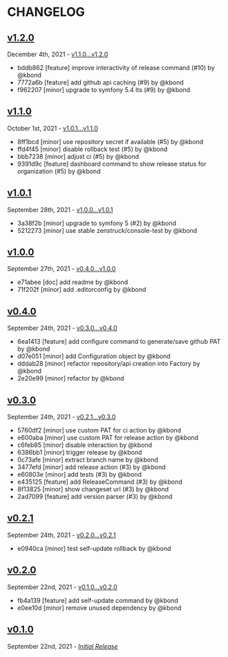 # CHANGELOG

## [v1.2.0](https://github.com/zenstruck/changelog/releases/tag/v1.2.0)

December 4th, 2021 - [v1.1.0...v1.2.0](https://github.com/zenstruck/changelog/compare/v1.1.0...v1.2.0)

* bddb862 [feature] improve interactivity of release command (#10) by @kbond
* 7772a6b [feature] add github api caching (#9) by @kbond
* f962207 [minor] upgrade to symfony 5.4 lts (#9) by @kbond

## [v1.1.0](https://github.com/zenstruck/changelog/releases/tag/v1.1.0)

October 1st, 2021 - [v1.0.1...v1.1.0](https://github.com/zenstruck/changelog/compare/v1.0.1...v1.1.0)

* 8ff1bcd [minor] use repository secret if available (#5) by @kbond
* ffd4f45 [minor] disable rollback test (#5) by @kbond
* bbb7238 [minor] adjust ci (#5) by @kbond
* 9391d9c [feature] dashboard command to show release status for organization (#5) by @kbond

## [v1.0.1](https://github.com/zenstruck/changelog/releases/tag/v1.0.1)

September 28th, 2021 - [v1.0.0...v1.0.1](https://github.com/zenstruck/changelog/compare/v1.0.0...v1.0.1)

* 3a38f2b [minor] upgrade to symfony 5 (#2) by @kbond
* 5212273 [minor] use stable zenstruck/console-test by @kbond

## [v1.0.0](https://github.com/zenstruck/changelog/releases/tag/v1.0.0)

September 27th, 2021 - [v0.4.0...v1.0.0](https://github.com/zenstruck/changelog/compare/v0.4.0...v1.0.0)

* e71abee [doc] add readme by @kbond
* 71f202f [minor] add .editorconfig by @kbond

## [v0.4.0](https://github.com/zenstruck/changelog/releases/tag/v0.4.0)

September 24th, 2021 - [v0.3.0...v0.4.0](https://github.com/zenstruck/changelog/compare/v0.3.0...v0.4.0)

* 6ea1413 [feature] add configure command to generate/save github PAT by @kbond
* d07e051 [minor] add Configuration object by @kbond
* dddab28 [minor] refactor repository/api creation into Factory by @kbond
* 2e20e99 [minor] refactor by @kbond

## [v0.3.0](https://github.com/zenstruck/changelog/releases/tag/v0.3.0)

September 24th, 2021 - [v0.2.1...v0.3.0](https://github.com/zenstruck/changelog/compare/v0.2.1...v0.3.0)

* 5760df2 [minor] use custom PAT for ci action by @kbond
* e600aba [minor] use custom PAT for release action by @kbond
* c6feb85 [minor] disable interaction by @kbond
* 6386bb1 [minor] trigger release by @kbond
* 0c73afe [minor] extract branch name by @kbond
* 3477efd [minor] add release action (#3) by @kbond
* e60803e [minor] add tests (#3) by @kbond
* e435125 [feature] add ReleaseCommand (#3) by @kbond
* 8f13825 [minor] show changeset url (#3) by @kbond
* 2ad7099 [feature] add version parser (#3) by @kbond

## [v0.2.1](https://github.com/zenstruck/changelog/releases/tag/v0.2.1)

September 24th, 2021 - [v0.2.0...v0.2.1](https://github.com/zenstruck/changelog/compare/v0.2.0...v0.2.1)

* e0940ca [minor] test self-update rollback by @kbond

## [v0.2.0](https://github.com/zenstruck/changelog/releases/tag/v0.2.0)

September 22nd, 2021 - [v0.1.0...v0.2.0](https://github.com/zenstruck/changelog/compare/v0.1.0...v0.2.0)

* fb4a139 [feature] add self-update command by @kbond
* e0ee10d [minor] remove unused dependency by @kbond

## [v0.1.0](https://github.com/zenstruck/changelog/releases/tag/v0.1.0)

September 22nd, 2021 - _[Initial Release](https://github.com/zenstruck/changelog/commits/v0.1.0)_
